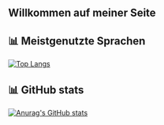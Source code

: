 
## Willkommen auf meiner Seite

## 📊 Meistgenutzte Sprachen  


[![Top Langs](https://github-readme-stats-git-masterrstaa-rickstaa.vercel.app/api/top-langs/?username=Metorizz&theme=dark&langs_count=100&layout=compact)](https://github.com/anuraghazra/github-readme-stats)

## 📊 GitHub stats

[![Anurag's GitHub stats](https://github-readme-stats.vercel.app/api?username=metorizz&show_icons=true&theme=green)](https://github.com/anuraghazra/github-readme-stats)
